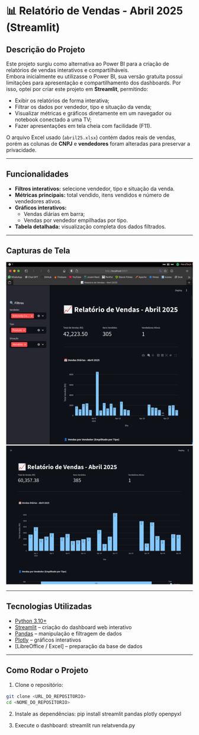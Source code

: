 # 📊 Relatório de Vendas - Abril 2025 (Streamlit)

## Descrição do Projeto
Este projeto surgiu como alternativa ao Power BI para a criação de relatórios de vendas interativos e compartilháveis.  
Embora inicialmente eu utilizasse o Power BI, sua versão gratuita possui limitações para apresentação e compartilhamento dos dashboards. Por isso, optei por criar este projeto em **Streamlit**, permitindo:  

- Exibir os relatórios de forma interativa;  
- Filtrar os dados por vendedor, tipo e situação da venda;  
- Visualizar métricas e gráficos diretamente em um navegador ou notebook conectado a uma TV;  
- Fazer apresentações em tela cheia com facilidade (F11).  

O arquivo Excel usado (`abril25.xlsx`) contém dados reais de vendas, porém as colunas de **CNPJ** e **vendedores** foram alteradas para preservar a privacidade.

---

## Funcionalidades

- **Filtros interativos:** selecione vendedor, tipo e situação da venda.  
- **Métricas principais:** total vendido, itens vendidos e número de vendedores ativos.  
- **Gráficos interativos:**  
  - Vendas diárias em barra;  
  - Vendas por vendedor empilhadas por tipo.  
- **Tabela detalhada:** visualização completa dos dados filtrados.  

---

## Capturas de Tela

![Dashboard - Vendas](img1.png)  
![Dashboard - Tela de apresentação](img2.png)

---


## Tecnologias Utilizadas

- [Python 3.10+](https://www.python.org/)  
- [Streamlit](https://streamlit.io/) – criação do dashboard web interativo  
- [Pandas](https://pandas.pydata.org/) – manipulação e filtragem de dados  
- [Plotly](https://plotly.com/python/) – gráficos interativos  
- [LibreOffice / Excel] – preparação da base de dados  

---

## Como Rodar o Projeto

1. Clone o repositório:

```bash
git clone <URL_DO_REPOSITORIO>
cd <NOME_DO_REPOSITORIO>
```

2. Instale as dependências:
pip install streamlit pandas plotly openpyxl

3. Execute o dashboard:
streamlit run relatvenda.py

